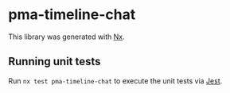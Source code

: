 # pma-timeline-chat

This library was generated with [Nx](https://nx.dev).

## Running unit tests

Run `nx test pma-timeline-chat` to execute the unit tests via [Jest](https://jestjs.io).
